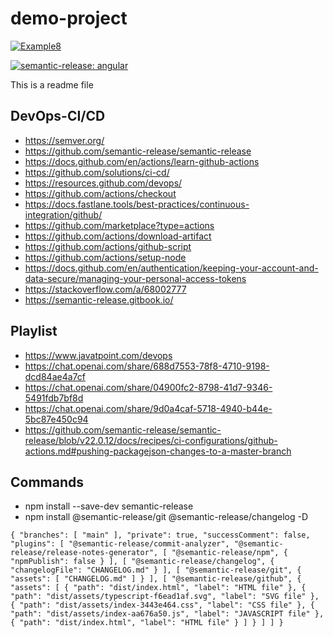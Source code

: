 
# demo-project

[![Example8](https://github.com/SoufianeSaadouni/demo-project/actions/workflows/example8.yml/badge.svg)](https://github.com/SoufianeSaadouni/demo-project/actions/workflows/example8.yml)

[![semantic-release: angular](https://img.shields.io/badge/semantic--release-angular-e10079?logo=semantic-release)](https://github.com/semantic-release/semantic-release)

This is a readme file

## DevOps-CI/CD

- <https://semver.org/>
- <https://github.com/semantic-release/semantic-release>
- <https://docs.github.com/en/actions/learn-github-actions>
- <https://github.com/solutions/ci-cd/>
- <https://resources.github.com/devops/>
- <https://github.com/actions/checkout>
- <https://docs.fastlane.tools/best-practices/continuous-integration/github/>
- <https://github.com/marketplace?type=actions>
- <https://github.com/actions/download-artifact>
- <https://github.com/actions/github-script>
- <https://github.com/actions/setup-node>
- <https://docs.github.com/en/authentication/keeping-your-account-and-data-secure/managing-your-personal-access-tokens>
- <https://stackoverflow.com/a/68002777>
- <https://semantic-release.gitbook.io/>

## Playlist

- <https://www.javatpoint.com/devops>
- <https://chat.openai.com/share/688d7553-78f8-4710-9198-dcd84ae4a7cf>
- <https://chat.openai.com/share/04900fc2-8798-41d7-9346-5491fdb7bf8d>
- <https://chat.openai.com/share/9d0a4caf-5718-4940-b44e-5bc87e450c94>
- <https://github.com/semantic-release/semantic-release/blob/v22.0.12/docs/recipes/ci-configurations/github-actions.md#pushing-packagejson-changes-to-a-master-branch>

## Commands

- npm install --save-dev semantic-release
- npm install @semantic-release/git @semantic-release/changelog -D

`
{
 "branches": [
  "main"
 ],
 "private": true,
 "successComment": false,
 "plugins": [
  "@semantic-release/commit-analyzer",
  "@semantic-release/release-notes-generator",
  [
   "@semantic-release/npm",
   {
    "npmPublish": false
   }
  ],
  [
   "@semantic-release/changelog",
   {
    "changelogFile": "CHANGELOG.md"
   }
  ],
  [
   "@semantic-release/git",
   {
    "assets": [
     "CHANGELOG.md"
    ]
   }
  ],
  [
   "@semantic-release/github",
   {
    "assets": [
     {
      "path": "dist/index.html",
      "label": "HTML file"
     },
     {
      "path": "dist/assets/typescript-f6ead1af.svg",
      "label": "SVG file"
     },
     {
      "path": "dist/assets/index-3443e464.css",
      "label": "CSS file"
     },
     {
      "path": "dist/assets/index-aa676a50.js",
      "label": "JAVASCRIPT file"
     },
     {
      "path": "dist/index.html",
      "label": "HTML file"
     }
    ]
   }
  ]
 ]
}
`
